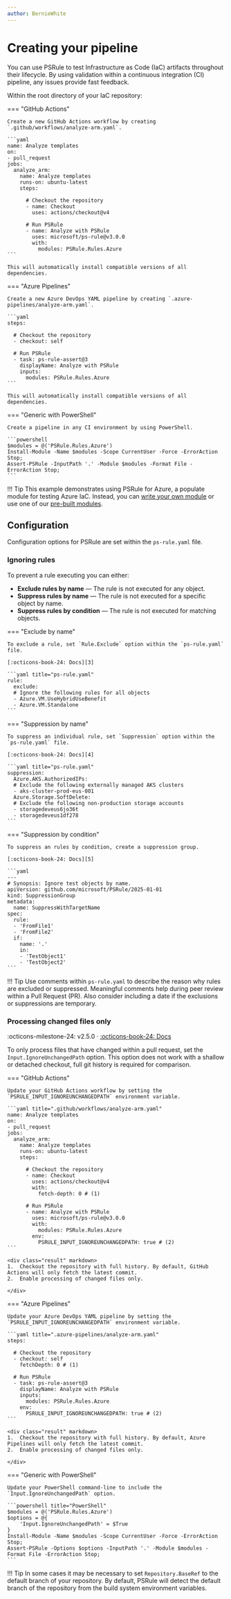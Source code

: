 ```yaml
---
author: BernieWhite
---
```


# Creating your pipeline

You can use PSRule to test Infrastructure as Code (IaC) artifacts throughout their lifecycle.
By using validation within a continuous integration (CI) pipeline, any issues provide fast feedback.

Within the root directory of your IaC repository:

=== "GitHub Actions"

    Create a new GitHub Actions workflow by creating `.github/workflows/analyze-arm.yaml`.

    ```yaml
    name: Analyze templates
    on:
    - pull_request
    jobs:
      analyze_arm:
        name: Analyze templates
        runs-on: ubuntu-latest
        steps:

          # Checkout the repository
          - name: Checkout
            uses: actions/checkout@v4

          # Run PSRule
          - name: Analyze with PSRule
            uses: microsoft/ps-rule@v3.0.0
            with:
              modules: PSRule.Rules.Azure
    ```

    This will automatically install compatible versions of all dependencies.

=== "Azure Pipelines"

    Create a new Azure DevOps YAML pipeline by creating `.azure-pipelines/analyze-arm.yaml`.

    ```yaml
    steps:

      # Checkout the repository
      - checkout: self

      # Run PSRule
      - task: ps-rule-assert@3
        displayName: Analyze with PSRule
        inputs:
          modules: PSRule.Rules.Azure
    ```

    This will automatically install compatible versions of all dependencies.

=== "Generic with PowerShell"

    Create a pipeline in any CI environment by using PowerShell.

    ```powershell
    $modules = @('PSRule.Rules.Azure')
    Install-Module -Name $modules -Scope CurrentUser -Force -ErrorAction Stop;
    Assert-PSRule -InputPath '.' -Module $modules -Format File -ErrorAction Stop;
    ```

!!! Tip
    This example demonstrates using PSRule for Azure, a populate module for testing Azure IaC.
    Instead, you can [write your own module][7] or use one of our [pre-built modules][6].

## Configuration

Configuration options for PSRule are set within the `ps-rule.yaml` file.

### Ignoring rules

To prevent a rule executing you can either:

- **Exclude rules by name** &mdash; The rule is not executed for any object.
- **Suppress rules by name** &mdash; The rule is not executed for a specific object by name.
- **Suppress rules by condition** &mdash; The rule is not executed for matching objects.

=== "Exclude by name"

    To exclude a rule, set `Rule.Exclude` option within the `ps-rule.yaml` file.

    [:octicons-book-24: Docs][3]

    ```yaml title="ps-rule.yaml"
    rule:
      exclude:
      # Ignore the following rules for all objects
      - Azure.VM.UseHybridUseBenefit
      - Azure.VM.Standalone
    ```

=== "Suppression by name"

    To suppress an individual rule, set `Suppression` option within the `ps-rule.yaml` file.

    [:octicons-book-24: Docs][4]

    ```yaml title="ps-rule.yaml"
    suppression:
      Azure.AKS.AuthorizedIPs:
      # Exclude the following externally managed AKS clusters
      - aks-cluster-prod-eus-001
      Azure.Storage.SoftDelete:
      # Exclude the following non-production storage accounts
      - storagedeveus6jo36t
      - storagedeveus1df278
    ```

=== "Suppression by condition"

    To suppress an rules by condition, create a suppression group.

    [:octicons-book-24: Docs][5]

    ```yaml
    ---
    # Synopsis: Ignore test objects by name.
    apiVersion: github.com/microsoft/PSRule/2025-01-01
    kind: SuppressionGroup
    metadata:
      name: SuppressWithTargetName
    spec:
      rule:
      - 'FromFile1'
      - 'FromFile2'
      if:
        name: '.'
        in:
        - 'TestObject1'
        - 'TestObject2'
    ```

!!! Tip
    Use comments within `ps-rule.yaml` to describe the reason why rules are excluded or suppressed.
    Meaningful comments help during peer review within a Pull Request (PR).
    Also consider including a date if the exclusions or suppressions are temporary.

  [3]: concepts/PSRule/en-US/about_PSRule_Options.md#ruleexclude
  [4]: concepts/PSRule/en-US/about_PSRule_Options.md#suppression
  [5]: concepts/PSRule/en-US/about_PSRule_SuppressionGroups.md
  [6]: addon-modules.md
  [7]: authoring/packaging-rules.md

### Processing changed files only

:octicons-milestone-24: v2.5.0 · [:octicons-book-24: Docs][8]

To only process files that have changed within a pull request, set the `Input.IgnoreUnchangedPath` option.
This option does not work with a shallow or detached checkout, full git history is required for comparison.

=== "GitHub Actions"

    Update your GitHub Actions workflow by setting the `PSRULE_INPUT_IGNOREUNCHANGEDPATH` environment variable.

    ```yaml title=".github/workflows/analyze-arm.yaml"
    name: Analyze templates
    on:
    - pull_request
    jobs:
      analyze_arm:
        name: Analyze templates
        runs-on: ubuntu-latest
        steps:

          # Checkout the repository
          - name: Checkout
            uses: actions/checkout@v4
            with:
              fetch-depth: 0 # (1)

          # Run PSRule
          - name: Analyze with PSRule
            uses: microsoft/ps-rule@v3.0.0
            with:
              modules: PSRule.Rules.Azure
            env:
              PSRULE_INPUT_IGNOREUNCHANGEDPATH: true # (2)
    ```

    <div class="result" markdown>
    1.  Checkout the repository with full history. By default, GitHub Actions will only fetch the latest commit.
    2.  Enable processing of changed files only.

    </div>

=== "Azure Pipelines"

    Update your Azure DevOps YAML pipeline by setting the `PSRULE_INPUT_IGNOREUNCHANGEDPATH` environment variable.

    ```yaml title=".azure-pipelines/analyze-arm.yaml"
    steps:

      # Checkout the repository
      - checkout: self
        fetchDepth: 0 # (1)

      # Run PSRule
      - task: ps-rule-assert@3
        displayName: Analyze with PSRule
        inputs:
          modules: PSRule.Rules.Azure
        env:
          PSRULE_INPUT_IGNOREUNCHANGEDPATH: true # (2)
    ```

    <div class="result" markdown>
    1.  Checkout the repository with full history. By default, Azure Pipelines will only fetch the latest commit.
    2.  Enable processing of changed files only.

    </div>

=== "Generic with PowerShell"

    Update your PowerShell command-line to include the `Input.IgnoreUnchangedPath` option.

    ```powershell title="PowerShell"
    $modules = @('PSRule.Rules.Azure')
    $options = @{
        'Input.IgnoreUnchangedPath' = $True
    }
    Install-Module -Name $modules -Scope CurrentUser -Force -ErrorAction Stop;
    Assert-PSRule -Options $options -InputPath '.' -Module $modules -Format File -ErrorAction Stop;
    ```

!!! Tip
    In some cases it may be necessary to set `Repository.BaseRef` to the default branch of your repository.
    By default, PSRule will detect the default branch of the repository from the build system environment variables.

  [8]: concepts/PSRule/en-US/about_PSRule_Options.md#inputignoreunchangedpath
